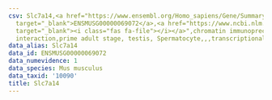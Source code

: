```yaml
---
csv: Slc7a14,<a href="https://www.ensembl.org/Homo_sapiens/Gene/Summary?db=core;g=ENSMUSG00000069072"
  target="_blank">ENSMUSG00000069072</a>,<a href="https://www.ncbi.nlm.nih.gov/pubmed/25450459"
  target="_blank"><i class="fas fa-file"></i></a>",chromatin immunoprecipitation assay,direct
  interaction,prime adult stage, testis, Spermatocyte,,,transcriptional regulation,
data_alias: Slc7a14
data_id: ENSMUSG00000069072
data_numevidence: 1
data_species: Mus musculus
data_taxid: '10090'
title: Slc7a14
---
```

